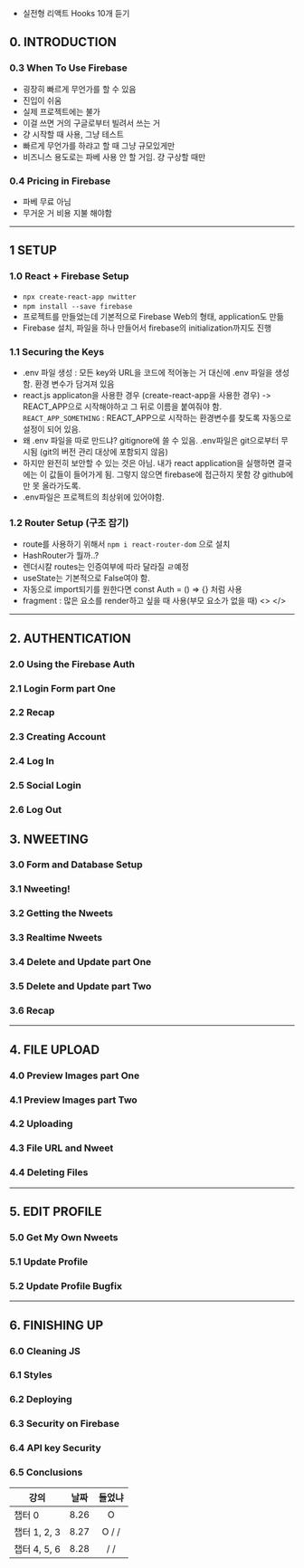 - 실전형 리액트 Hooks 10개 듣기
## 0. INTRODUCTION
### 0.3 When To Use Firebase
- 굉장히 빠르게 무언가를 할 수 있음
- 진입이 쉬움
- 실제 프로젝트에는 불가
- 이걸 쓰면 거의 구글로부터 빌려서 쓰는 거
- 걍 시작할 때 사용, 그냥 테스트
- 빠르게 무언가를 하랴고 할 때 그냥 규모있게만 
- 비즈니스 용도로는 파베 사용 안 할 거임. 걍 구상할 때만 

### 0.4 Pricing in Firebase
- 파베 무료 아님
- 무거운 거 비용 지불 해야함
---
## 1 SETUP
### 1.0 React + Firebase Setup
- ```npx create-react-app nwitter```
- ```npm install --save firebase```
- 프로젝트를 만들었는데 기본적으로 Firebase Web의 형태, application도 만듦
- Firebase 설치, 파일을 하나 만들어서 firebase의 initialization까지도 진행

### 1.1 Securing the Keys
- .env 파일 생성 : 모든 key와 URL을 코드에 적어놓는 거 대신에 .env 파일을 생성함. 환경 변수가 담겨져 있음
- react.js applicaton을 사용한 경우 (create-react-app을 사용한 경우) -> REACT_APP으로 시작해야하고 그 뒤로 이름을 붙여줘야 함.
```REACT_APP_SOMETHING``` : REACT_APP으로 시작하는 환경변수를 찾도록 자동으로 설정이 되어 있음.
- 왜 .env 파일을 따로 만드냐? gitignore에 쓸 수 있음. .env파일은 git으로부터 무시됨 (git의 버전 관리 대상에 포함되지 않음) 
- 하지만 완전히 보안할 수 있는 것은 아님. 내가 react application을 실행하면  결국에는 이 값들이 들어가게 됨. 그렇지 않으면 firebase에 접근하지 못함
걍 github에만 못 올라가도록.
- .env파일은 프로젝트의 최상위에 있어야함.  

### 1.2 Router Setup (구조 잡기)
- route를 사용하기 위해서 ```npm i react-router-dom``` 으로 설치
- HashRouter가 뭘까..?
- 렌더시칼 routes는 인증여부에 따라 달라질 ㄹ예정
- useState는 기본적으로 False여야 함.
- 자동으로 import되기를 원한다면 const Auth = () => {} 처럼 사용
- fragment : 많은 요소를 render하고 싶을 때 사용(부모 요소가 없을 때) <>  </>
---
## 2. AUTHENTICATION
### 2.0 Using the Firebase Auth
### 2.1 Login Form part One
### 2.2 Recap
### 2.3 Creating Account
### 2.4 Log In
### 2.5 Social Login
### 2.6 Log Out

## 3. NWEETING
### 3.0 Form and Database Setup
### 3.1 Nweeting!
### 3.2 Getting the Nweets
### 3.3 Realtime Nweets
### 3.4 Delete and Update part One
### 3.5 Delete and Update part Two
### 3.6 Recap
---
## 4. FILE UPLOAD
### 4.0 Preview Images part One
### 4.1 Preview Images part Two
### 4.2 Uploading
### 4.3 File URL and Nweet
### 4.4 Deleting Files
---
## 5. EDIT PROFILE
### 5.0 Get My Own Nweets
### 5.1 Update Profile
### 5.2 Update Profile Bugfix
---
## 6. FINISHING UP
### 6.0 Cleaning JS
### 6.1 Styles
### 6.2 Deploying
### 6.3 Security on Firebase
### 6.4 API key Security
### 6.5 Conclusions

|강의| 날짜 | 들었냐 |   
|-|-|:-:|
|챕터 0|8.26|O| 
|챕터 1, 2, 3|8.27| O / /|
|챕터 4, 5, 6|8.28| / / |
